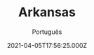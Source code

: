 ---
id: '00e9015d-9ba6-4582-aeac-5f2cc22e015f'
type: 'movie' # Filme, Série, Anime
title: "Arkansas"
synopsis: ["Kyle e Swin recebem ordens do chefe do cartel, Frog, que nunca conheceram pessoalmente. Porém, um dia, uma negociação dá errado e eles tem que enfrentar consequências fatais.",
]
originalTitle: "Arkansas"
date: '2021-04-05T17:56:25.000Z'
update: '2021-04-05T17:56:25.000Z'
releaseDate: '2020-05-05T03:00:00.000Z'
imdb:
  rating: '6' # 8.5
  id: '' # tt0470752
duration: '1h 57 Min'
trailer:
  urls: [
    'vltvnoznUr8',
  ]
tags: ['720p', '1080p']
genre: ['Crime', 'Drama', 'Suspense'] #
quality: 'BluRay' # BluRay, WEB-DL, HDTV, WEB-DL4K, WEB-DLe
format: 'Mkv' # MKV, MP4, TS
audio: 'Português, Inglês' # Dublado, Legendado, Dual Audio, Dub & Leg
subtitle: 'Português' # Português, inglês,
size: '6.04 GB | 12.6 GB' # 4.8 GB
audioQuality: 10
videoQuality: 10
directors: []
#  - name: 'Lana Wachowski'
#    image: ''
#  - name: 'Lilly Wachowski'
#    image: ''
cast: []
#  - name: 'Keanu Reeves'
#    image: ''
#    characterName: 'Neo'
writers: []
#  - name: ''
#    image: ''
maturityRating:
  age: '' # L , 10, 12, 14, 16, 18
  topics: [''] # Violence, Illegal drugs, Inappropriate Language, Legal Drugs, Sexual Content, Extreme Violence
###########################################
download:
  
  - url: 'magnet:?xt=urn:btih:D1E787C98736AAEC35B88ED959450F4653AA5767&dn=LAPUMiA.Org - Arkansas.2020.720p.BluRay.x264-YOL0W.DUAL-RK'
    resolution: '720p' # 720p, 1080p, 4K,
    audio: 'Dual Áudio' # Dublado, Legendado, Dual Audio
    size: '' # 4.8 GB
    quality: '' # BluRay, WEB-DL
    format: '' # MKV
  - url: 'magnet:?xt=urn:btih:F3EA74C4526A4A3B6518760B6D9D17BA362F0F97&dn=LAPUMiA.Org - Arkansas.2020.1080p.BluRay.x264-YOL0W.DUAL-RK'
    resolution: '1080p' # 720p, 1080p, 4K,
    audio: 'Dual Áudio' # Dublado, Legendado, Dual Audio
    size: '' # 4.8 GB
    quality: '' # BluRay, WEB-DL
    format: '' # MKV
images:
  cover: '/assets/movies/arkansas.jpg'
  background: '/assets/movies/'
---